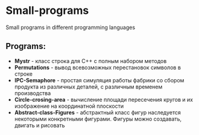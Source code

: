 # Small-programs
Small programs in different programming languages
## Programs:  
- **Mystr** - класс строка для C++ с полным набором методов
- **Permutations** - вывод всевозможных перестановок символов в строке
- **IPC-Semaphore** - простая симуляция работы фабрики со сбором продукта из различных деталей, с различным временем производства
- **Circle-crosing-area** - вычисление площади пересечения кругов и их изображение на координатной плоскости
- **Abstract-class-Figures** - абстрактный класс фигур наследуется некоторыми конкретными фигурами. Фигуры можно создавать, двигать и рисовать
